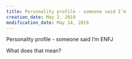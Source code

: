 ```yaml
---
title: Personality profile - someone said I’m
creation_date: May 2, 2019
modification_date: May 14, 2019
---
```



Personality profile - someone said I’m 
ENFJ 

What does that mean?

